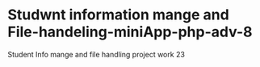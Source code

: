 # Studwnt information mange and File-handeling-miniApp-php-adv-8
Student Info mange and file handling project work 23

